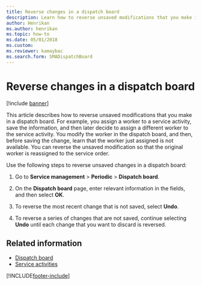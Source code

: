 ```yaml
---
title: Reverse changes in a dispatch board 
description: Learn how to reverse unsaved modifications that you make in a dispatch board, including a step-by-step process for reversing unsaved changes. 
author: Henrikan
ms.author: henrikan
ms.topic: how-to
ms.date: 05/01/2018
ms.custom:
ms.reviewer: kamaybac 
ms.search.form: SMADispatchBoard
---
```


# Reverse changes in a dispatch board

[!include [banner](../includes/banner.md)]

This article describes how to reverse unsaved modifications that you make in a dispatch board. For example, you assign a worker to a service activity, save the information, and then later decide to assign a different worker to the service activity. You modify the worker in the dispatch board, and then, before saving the change, learn that the worker just assigned is not available. You can reverse the unsaved modification so that the original worker is reassigned to the service order.

Use the following steps to reverse unsaved changes in a dispatch board:

1. Go to **Service management** \> **Periodic** \> **Dispatch board**.

2. On the **Dispatch board** page, enter relevant information in the fields, and then select **OK**.

3. To reverse the most recent change that is not saved, select **Undo**.

4. To reverse a series of changes that are not saved, continue selecting **Undo** until each change that you want to discard is reversed.

## Related information

- [Dispatch board](dispatch-board.md)
- [Service activities](service-activities.md)

[!INCLUDE[footer-include](../../includes/footer-banner.md)]
